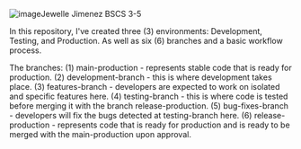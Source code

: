 ![image](https://github.com/jewellejimenez/ADET-Midterm/assets/156565829/fe117a08-600d-43c8-b167-b3dcd4bae9c9)Jewelle Jimenez
BSCS 3-5

In this repository, I've created three (3) environments: Development, Testing, and Production. As well as six (6) branches and a basic workflow process.

The branches:
  (1) main-production - represents stable code that is ready for production.
  (2) development-branch - this is where development takes place.
  (3) features-branch - developers are expected to work on isolated and specific features here.
  (4) testing-branch - this is where code is tested before merging it with the branch release-production.
  (5) bug-fixes-branch - developers will fix the bugs detected at testing-branch here.
  (6) release-production - represents code that is ready for production and is ready to be merged with the main-production upon approval.
